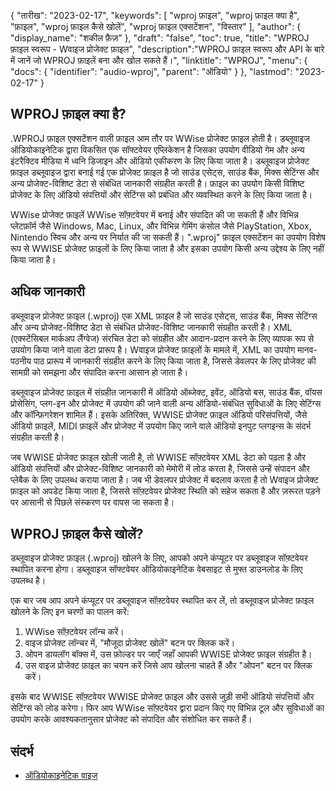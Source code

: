 {
"तारीख": "2023-02-17",
  "keywords": [
"wproj फ़ाइल",
"wproj फ़ाइल क्या है",
"फ़ाइल",
"wproj फ़ाइल कैसे खोलें",
"wproj फ़ाइल एक्सटेंशन",
"विस्तार"
],
  "author": {
"display_name": "शकील फ़ैज़"
},
"draft": "false",
"toc": true,
"title": "WPROJ फ़ाइल स्वरूप - Wवाइज प्रोजेक्ट फ़ाइल",
  "description":"WPROJ फ़ाइल स्वरूप और API के बारे में जानें जो WPROJ फ़ाइलें बना और खोल सकते हैं।",
"linktitle": "WPROJ",
  "menu": {
    "docs": {
      "identifier": "audio-wproj",
"parent": "ऑडियो"
}
},
"lastmod": "2023-02-17"
}

## WPROJ फ़ाइल क्या है?

.WPROJ फ़ाइल एक्सटेंशन वाली फ़ाइल आम तौर पर WWise प्रोजेक्ट फ़ाइल होती है। डब्लूवाइज ऑडियोकाइनेटिक द्वारा विकसित एक सॉफ्टवेयर एप्लिकेशन है जिसका उपयोग वीडियो गेम और अन्य इंटरैक्टिव मीडिया में ध्वनि डिजाइन और ऑडियो एकीकरण के लिए किया जाता है। डब्लूवाइज प्रोजेक्ट फ़ाइल डब्लूवाइज द्वारा बनाई गई एक प्रोजेक्ट फ़ाइल है जो साउंड एसेट्स, साउंड बैंक, मिक्स सेटिंग्स और अन्य प्रोजेक्ट-विशिष्ट डेटा से संबंधित जानकारी संग्रहीत करती है। फ़ाइल का उपयोग किसी विशिष्ट प्रोजेक्ट के लिए ऑडियो संपत्तियों और सेटिंग्स को प्रबंधित और व्यवस्थित करने के लिए किया जाता है।

WWise प्रोजेक्ट फ़ाइलें WWise सॉफ़्टवेयर में बनाई और संपादित की जा सकती हैं और विभिन्न प्लेटफ़ॉर्म जैसे Windows, Mac, Linux, और विभिन्न गेमिंग कंसोल जैसे PlayStation, Xbox, Nintendo स्विच और अन्य पर निर्यात की जा सकती हैं। ".wproj" फ़ाइल एक्सटेंशन का उपयोग विशेष रूप से WWISE प्रोजेक्ट फ़ाइलों के लिए किया जाता है और इसका उपयोग किसी अन्य उद्देश्य के लिए नहीं किया जाता है।

## अधिक जानकारी

डब्लूवाइज प्रोजेक्ट फ़ाइल (.wproj) एक XML फ़ाइल है जो साउंड एसेट्स, साउंड बैंक, मिक्स सेटिंग्स और अन्य प्रोजेक्ट-विशिष्ट डेटा से संबंधित प्रोजेक्ट-विशिष्ट जानकारी संग्रहीत करती है। XML (एक्स्टेंसिबल मार्कअप लैंग्वेज) संरचित डेटा को संग्रहीत और आदान-प्रदान करने के लिए व्यापक रूप से उपयोग किया जाने वाला डेटा प्रारूप है। Wवाइज प्रोजेक्ट फ़ाइलों के मामले में, XML का उपयोग मानव-पठनीय पाठ प्रारूप में जानकारी संग्रहीत करने के लिए किया जाता है, जिससे डेवलपर के लिए प्रोजेक्ट की सामग्री को समझना और संपादित करना आसान हो जाता है।

डब्लूवाइज प्रोजेक्ट फ़ाइल में संग्रहीत जानकारी में ऑडियो ऑब्जेक्ट, इवेंट, ऑडियो बस, साउंड बैंक, वॉयस प्रोसेसिंग, प्लग-इन और प्रोजेक्ट में उपयोग की जाने वाली अन्य ऑडियो-संबंधित सुविधाओं के लिए सेटिंग्स और कॉन्फ़िगरेशन शामिल हैं। इसके अतिरिक्त, WWISE प्रोजेक्ट फ़ाइल ऑडियो परिसंपत्तियों, जैसे ऑडियो फ़ाइलें, MIDI फ़ाइलें और प्रोजेक्ट में उपयोग किए जाने वाले ऑडियो इनपुट प्लगइन्स के संदर्भ संग्रहीत करती है।

जब WWISE प्रोजेक्ट फ़ाइल खोली जाती है, तो WWISE सॉफ़्टवेयर XML डेटा को पढ़ता है और ऑडियो संपत्तियों और प्रोजेक्ट-विशिष्ट जानकारी को मेमोरी में लोड करता है, जिससे उन्हें संपादन और प्लेबैक के लिए उपलब्ध कराया जाता है। जब भी डेवलपर प्रोजेक्ट में बदलाव करता है तो Wवाइज प्रोजेक्ट फ़ाइल को अपडेट किया जाता है, जिससे सॉफ़्टवेयर प्रोजेक्ट स्थिति को सहेज सकता है और ज़रूरत पड़ने पर आसानी से पिछले संस्करण पर वापस जा सकता है।

## WPROJ फ़ाइल कैसे खोलें?

डब्लूवाइज प्रोजेक्ट फ़ाइल (.wproj) खोलने के लिए, आपको अपने कंप्यूटर पर डब्लूवाइज सॉफ़्टवेयर स्थापित करना होगा। डब्लूवाइज सॉफ्टवेयर ऑडियोकाइनेटिक वेबसाइट से मुफ्त डाउनलोड के लिए उपलब्ध है।

एक बार जब आप अपने कंप्यूटर पर डब्लूवाइज सॉफ़्टवेयर स्थापित कर लें, तो डब्लूवाइज प्रोजेक्ट फ़ाइल खोलने के लिए इन चरणों का पालन करें:

1. WWise सॉफ़्टवेयर लॉन्च करें।
2. वाइज प्रोजेक्ट लॉन्चर में, "मौजूदा प्रोजेक्ट खोलें" बटन पर क्लिक करें।
3. ओपन डायलॉग बॉक्स में, उस फ़ोल्डर पर जाएँ जहाँ आपकी WWISE प्रोजेक्ट फ़ाइल संग्रहीत है।
4. उस वाइज प्रोजेक्ट फ़ाइल का चयन करें जिसे आप खोलना चाहते हैं और "ओपन" बटन पर क्लिक करें।

इसके बाद WWISE सॉफ़्टवेयर WWISE प्रोजेक्ट फ़ाइल और उससे जुड़ी सभी ऑडियो संपत्तियों और सेटिंग्स को लोड करेगा। फिर आप WWise सॉफ़्टवेयर द्वारा प्रदान किए गए विभिन्न टूल और सुविधाओं का उपयोग करके आवश्यकतानुसार प्रोजेक्ट को संपादित और संशोधित कर सकते हैं।

## संदर्भ
* [ऑडियोकाइनेटिक वाइज](https://en.wikipedia.org/wiki/Audiokinetic_Wवाइज)

